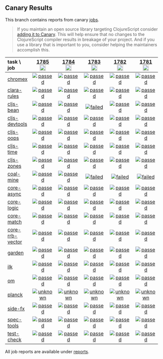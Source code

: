 ## Canary Results

This branch contains reports from canary [jobs](https://github.com/cljs-oss/canary/tree/jobs).

> If you maintain an open source library targeting ClojureScript consider [adding it to Canary](https://github.com/cljs-oss/canary/tree/master#how-to-participate). This will help ensure that no changes to the ClojureScript compiler results in breakage of your project. And if you use a library that is important to you, consider helping the maintainers accomplish this.

[//]: # (begin_overview_table)

| task \ job | <a href="reports/2021/05/20/job-001785-1.10.865-58e39cb5" title="job #1785&#xA;&#xA;job&#xA;&#xA;requested by BinaryAge Bot (@babot) on 2021-05-20T11:09:44Z">1785<br/><img width=20 height=20 src="https://avatars.githubusercontent.com/u/1476765?v=4&s=60"></a> | <a href="reports/2021/05/19/job-001784-1.10.865-58e39cb5" title="job #1784&#xA;&#xA;job&#xA;&#xA;requested by Mike Fikes (@mfikes) on 2021-05-19T19:16:58Z">1784<br/><img width=20 height=20 src="https://avatars.githubusercontent.com/u/1723464?v=4&s=60"></a> | <a href="reports/2021/05/19/job-001783-1.10.864-15f330f3" title="job #1783&#xA;&#xA;job&#xA;&#xA;requested by Mike Fikes (@mfikes) on 2021-05-19T15:43:49Z">1783<br/><img width=20 height=20 src="https://avatars.githubusercontent.com/u/1723464?v=4&s=60"></a> | <a href="reports/2021/05/19/job-001782-1.10.863-8ef4bd24" title="job #1782&#xA;&#xA;job&#xA;&#xA;requested by BinaryAge Bot (@babot) on 2021-05-19T11:11:31Z">1782<br/><img width=20 height=20 src="https://avatars.githubusercontent.com/u/1476765?v=4&s=60"></a> | <a href="reports/2021/05/18/job-001781-1.10.863-8ef4bd24" title="job #1781&#xA;&#xA;job&#xA;&#xA;requested by BinaryAge Bot (@babot) on 2021-05-18T11:53:31Z">1781<br/><img width=20 height=20 src="https://avatars.githubusercontent.com/u/1476765?v=4&s=60"></a> | <a href="reports/2021/05/17/job-001780-1.10.863-8ef4bd24" title="job #1780&#xA;&#xA;job&#xA;&#xA;requested by BinaryAge Bot (@babot) on 2021-05-17T11:09:34Z">1780<br/><img width=20 height=20 src="https://avatars.githubusercontent.com/u/1476765?v=4&s=60"></a> | <a href="reports/2021/05/15/job-001779-1.10.863-8ef4bd24" title="job #1779&#xA;&#xA;job&#xA;&#xA;requested by BinaryAge Bot (@babot) on 2021-05-15T11:09:18Z">1779<br/><img width=20 height=20 src="https://avatars.githubusercontent.com/u/1476765?v=4&s=60"></a> | <a href="reports/2021/05/14/job-001778-1.10.859-fc265c52" title="job #1778&#xA;&#xA;job&#xA;&#xA;requested by BinaryAge Bot (@babot) on 2021-05-14T11:09:10Z">1778<br/><img width=20 height=20 src="https://avatars.githubusercontent.com/u/1476765?v=4&s=60"></a> | <a href="reports/2021/05/13/job-001777-1.10.858-927f221f" title="job #1777&#xA;&#xA;job&#xA;&#xA;requested by BinaryAge Bot (@babot) on 2021-05-13T11:10:37Z">1777<br/><img width=20 height=20 src="https://avatars.githubusercontent.com/u/1476765?v=4&s=60"></a> | <a href="reports/2021/05/12/job-001776-1.10.857-d82b10a9" title="job #1776&#xA;&#xA;job&#xA;&#xA;requested by BinaryAge Bot (@babot) on 2021-05-12T11:09:21Z">1776<br/><img width=20 height=20 src="https://avatars.githubusercontent.com/u/1476765?v=4&s=60"></a> |
| :--- | :---: | :---: | :---: | :---: | :---: | :---: | :---: | :---: | :---: | :---: |
| [chromex](https://github.com/binaryage/chromex) | <a href="reports/2021/05/20/job-001785-1.10.865-58e39cb5#-chromex"><img title="passed" src="http://box.binaryage.com/s-passed.svg"><a> | <a href="reports/2021/05/19/job-001784-1.10.865-58e39cb5#-chromex"><img title="passed" src="http://box.binaryage.com/s-passed.svg"><a> | <a href="reports/2021/05/19/job-001783-1.10.864-15f330f3#-chromex"><img title="passed" src="http://box.binaryage.com/s-passed.svg"><a> | <a href="reports/2021/05/19/job-001782-1.10.863-8ef4bd24#-chromex"><img title="passed" src="http://box.binaryage.com/s-passed.svg"><a> | <a href="reports/2021/05/18/job-001781-1.10.863-8ef4bd24#-chromex"><img title="passed" src="http://box.binaryage.com/s-passed.svg"><a> | <a href="reports/2021/05/17/job-001780-1.10.863-8ef4bd24#-chromex"><img title="passed" src="http://box.binaryage.com/s-passed.svg"><a> | <a href="reports/2021/05/15/job-001779-1.10.863-8ef4bd24#-chromex"><img title="passed" src="http://box.binaryage.com/s-passed.svg"><a> | <a href="reports/2021/05/14/job-001778-1.10.859-fc265c52#-chromex"><img title="passed" src="http://box.binaryage.com/s-passed.svg"><a> | <a href="reports/2021/05/13/job-001777-1.10.858-927f221f#-chromex"><img title="passed" src="http://box.binaryage.com/s-passed.svg"><a> | <a href="reports/2021/05/12/job-001776-1.10.857-d82b10a9#-chromex"><img title="passed" src="http://box.binaryage.com/s-passed.svg"><a> |
| [clara-rules](https://github.com/cerner/clara-rules) | <a href="reports/2021/05/20/job-001785-1.10.865-58e39cb5#-clara-rules"><img title="passed" src="http://box.binaryage.com/s-passed.svg"><a> | <a href="reports/2021/05/19/job-001784-1.10.865-58e39cb5#-clara-rules"><img title="passed" src="http://box.binaryage.com/s-passed.svg"><a> | <a href="reports/2021/05/19/job-001783-1.10.864-15f330f3#-clara-rules"><img title="passed" src="http://box.binaryage.com/s-passed.svg"><a> | <a href="reports/2021/05/19/job-001782-1.10.863-8ef4bd24#-clara-rules"><img title="passed" src="http://box.binaryage.com/s-passed.svg"><a> | <a href="reports/2021/05/18/job-001781-1.10.863-8ef4bd24#-clara-rules"><img title="passed" src="http://box.binaryage.com/s-passed.svg"><a> | <a href="reports/2021/05/17/job-001780-1.10.863-8ef4bd24#-clara-rules"><img title="passed" src="http://box.binaryage.com/s-passed.svg"><a> | <a href="reports/2021/05/15/job-001779-1.10.863-8ef4bd24#-clara-rules"><img title="passed" src="http://box.binaryage.com/s-passed.svg"><a> | <a href="reports/2021/05/14/job-001778-1.10.859-fc265c52#-clara-rules"><img title="passed" src="http://box.binaryage.com/s-passed.svg"><a> | <a href="reports/2021/05/13/job-001777-1.10.858-927f221f#-clara-rules"><img title="passed" src="http://box.binaryage.com/s-passed.svg"><a> | <a href="reports/2021/05/12/job-001776-1.10.857-d82b10a9#-clara-rules"><img title="passed" src="http://box.binaryage.com/s-passed.svg"><a> |
| [cljs-bean](https://github.com/mfikes/cljs-bean) | <a href="reports/2021/05/20/job-001785-1.10.865-58e39cb5#-cljs-bean"><img title="passed" src="http://box.binaryage.com/s-passed.svg"><a> | <a href="reports/2021/05/19/job-001784-1.10.865-58e39cb5#-cljs-bean"><img title="passed" src="http://box.binaryage.com/s-passed.svg"><a> | <a href="reports/2021/05/19/job-001783-1.10.864-15f330f3#-cljs-bean"><img title="failed" src="http://box.binaryage.com/s-failed.svg"><a> | <a href="reports/2021/05/19/job-001782-1.10.863-8ef4bd24#-cljs-bean"><img title="passed" src="http://box.binaryage.com/s-passed.svg"><a> | <a href="reports/2021/05/18/job-001781-1.10.863-8ef4bd24#-cljs-bean"><img title="passed" src="http://box.binaryage.com/s-passed.svg"><a> | <a href="reports/2021/05/17/job-001780-1.10.863-8ef4bd24#-cljs-bean"><img title="passed" src="http://box.binaryage.com/s-passed.svg"><a> | <a href="reports/2021/05/15/job-001779-1.10.863-8ef4bd24#-cljs-bean"><img title="passed" src="http://box.binaryage.com/s-passed.svg"><a> | <a href="reports/2021/05/14/job-001778-1.10.859-fc265c52#-cljs-bean"><img title="passed" src="http://box.binaryage.com/s-passed.svg"><a> | <a href="reports/2021/05/13/job-001777-1.10.858-927f221f#-cljs-bean"><img title="passed" src="http://box.binaryage.com/s-passed.svg"><a> | <a href="reports/2021/05/12/job-001776-1.10.857-d82b10a9#-cljs-bean"><img title="passed" src="http://box.binaryage.com/s-passed.svg"><a> |
| [cljs-devtools](https://github.com/binaryage/cljs-devtools) | <a href="reports/2021/05/20/job-001785-1.10.865-58e39cb5#-cljs-devtools"><img title="passed" src="http://box.binaryage.com/s-passed.svg"><a> | <a href="reports/2021/05/19/job-001784-1.10.865-58e39cb5#-cljs-devtools"><img title="passed" src="http://box.binaryage.com/s-passed.svg"><a> | <a href="reports/2021/05/19/job-001783-1.10.864-15f330f3#-cljs-devtools"><img title="passed" src="http://box.binaryage.com/s-passed.svg"><a> | <a href="reports/2021/05/19/job-001782-1.10.863-8ef4bd24#-cljs-devtools"><img title="passed" src="http://box.binaryage.com/s-passed.svg"><a> | <a href="reports/2021/05/18/job-001781-1.10.863-8ef4bd24#-cljs-devtools"><img title="passed" src="http://box.binaryage.com/s-passed.svg"><a> | <a href="reports/2021/05/17/job-001780-1.10.863-8ef4bd24#-cljs-devtools"><img title="passed" src="http://box.binaryage.com/s-passed.svg"><a> | <a href="reports/2021/05/15/job-001779-1.10.863-8ef4bd24#-cljs-devtools"><img title="passed" src="http://box.binaryage.com/s-passed.svg"><a> | <a href="reports/2021/05/14/job-001778-1.10.859-fc265c52#-cljs-devtools"><img title="passed" src="http://box.binaryage.com/s-passed.svg"><a> | <a href="reports/2021/05/13/job-001777-1.10.858-927f221f#-cljs-devtools"><img title="passed" src="http://box.binaryage.com/s-passed.svg"><a> | <a href="reports/2021/05/12/job-001776-1.10.857-d82b10a9#-cljs-devtools"><img title="passed" src="http://box.binaryage.com/s-passed.svg"><a> |
| [cljs-oops](https://github.com/binaryage/cljs-oops) | <a href="reports/2021/05/20/job-001785-1.10.865-58e39cb5#-cljs-oops"><img title="passed" src="http://box.binaryage.com/s-passed.svg"><a> | <a href="reports/2021/05/19/job-001784-1.10.865-58e39cb5#-cljs-oops"><img title="passed" src="http://box.binaryage.com/s-passed.svg"><a> | <a href="reports/2021/05/19/job-001783-1.10.864-15f330f3#-cljs-oops"><img title="passed" src="http://box.binaryage.com/s-passed.svg"><a> | <a href="reports/2021/05/19/job-001782-1.10.863-8ef4bd24#-cljs-oops"><img title="passed" src="http://box.binaryage.com/s-passed.svg"><a> | <a href="reports/2021/05/18/job-001781-1.10.863-8ef4bd24#-cljs-oops"><img title="passed" src="http://box.binaryage.com/s-passed.svg"><a> | <a href="reports/2021/05/17/job-001780-1.10.863-8ef4bd24#-cljs-oops"><img title="passed" src="http://box.binaryage.com/s-passed.svg"><a> | <a href="reports/2021/05/15/job-001779-1.10.863-8ef4bd24#-cljs-oops"><img title="passed" src="http://box.binaryage.com/s-passed.svg"><a> | <a href="reports/2021/05/14/job-001778-1.10.859-fc265c52#-cljs-oops"><img title="passed" src="http://box.binaryage.com/s-passed.svg"><a> | <a href="reports/2021/05/13/job-001777-1.10.858-927f221f#-cljs-oops"><img title="passed" src="http://box.binaryage.com/s-passed.svg"><a> | <a href="reports/2021/05/12/job-001776-1.10.857-d82b10a9#-cljs-oops"><img title="passed" src="http://box.binaryage.com/s-passed.svg"><a> |
| [cljs-time](https://github.com/andrewmcveigh/cljs-time) | <a href="reports/2021/05/20/job-001785-1.10.865-58e39cb5#-cljs-time"><img title="passed" src="http://box.binaryage.com/s-passed.svg"><a> | <a href="reports/2021/05/19/job-001784-1.10.865-58e39cb5#-cljs-time"><img title="passed" src="http://box.binaryage.com/s-passed.svg"><a> | <a href="reports/2021/05/19/job-001783-1.10.864-15f330f3#-cljs-time"><img title="passed" src="http://box.binaryage.com/s-passed.svg"><a> | <a href="reports/2021/05/19/job-001782-1.10.863-8ef4bd24#-cljs-time"><img title="passed" src="http://box.binaryage.com/s-passed.svg"><a> | <a href="reports/2021/05/18/job-001781-1.10.863-8ef4bd24#-cljs-time"><img title="passed" src="http://box.binaryage.com/s-passed.svg"><a> | <a href="reports/2021/05/17/job-001780-1.10.863-8ef4bd24#-cljs-time"><img title="passed" src="http://box.binaryage.com/s-passed.svg"><a> | <a href="reports/2021/05/15/job-001779-1.10.863-8ef4bd24#-cljs-time"><img title="passed" src="http://box.binaryage.com/s-passed.svg"><a> | <a href="reports/2021/05/14/job-001778-1.10.859-fc265c52#-cljs-time"><img title="passed" src="http://box.binaryage.com/s-passed.svg"><a> | <a href="reports/2021/05/13/job-001777-1.10.858-927f221f#-cljs-time"><img title="passed" src="http://box.binaryage.com/s-passed.svg"><a> | <a href="reports/2021/05/12/job-001776-1.10.857-d82b10a9#-cljs-time"><img title="passed" src="http://box.binaryage.com/s-passed.svg"><a> |
| [cljs-zones](https://github.com/binaryage/cljs-zones) | <a href="reports/2021/05/20/job-001785-1.10.865-58e39cb5#-cljs-zones"><img title="passed" src="http://box.binaryage.com/s-passed.svg"><a> | <a href="reports/2021/05/19/job-001784-1.10.865-58e39cb5#-cljs-zones"><img title="passed" src="http://box.binaryage.com/s-passed.svg"><a> | <a href="reports/2021/05/19/job-001783-1.10.864-15f330f3#-cljs-zones"><img title="passed" src="http://box.binaryage.com/s-passed.svg"><a> | <a href="reports/2021/05/19/job-001782-1.10.863-8ef4bd24#-cljs-zones"><img title="passed" src="http://box.binaryage.com/s-passed.svg"><a> | <a href="reports/2021/05/18/job-001781-1.10.863-8ef4bd24#-cljs-zones"><img title="passed" src="http://box.binaryage.com/s-passed.svg"><a> | <a href="reports/2021/05/17/job-001780-1.10.863-8ef4bd24#-cljs-zones"><img title="passed" src="http://box.binaryage.com/s-passed.svg"><a> | <a href="reports/2021/05/15/job-001779-1.10.863-8ef4bd24#-cljs-zones"><img title="passed" src="http://box.binaryage.com/s-passed.svg"><a> | <a href="reports/2021/05/14/job-001778-1.10.859-fc265c52#-cljs-zones"><img title="passed" src="http://box.binaryage.com/s-passed.svg"><a> | <a href="reports/2021/05/13/job-001777-1.10.858-927f221f#-cljs-zones"><img title="passed" src="http://box.binaryage.com/s-passed.svg"><a> | <a href="reports/2021/05/12/job-001776-1.10.857-d82b10a9#-cljs-zones"><img title="passed" src="http://box.binaryage.com/s-passed.svg"><a> |
| [coal-mine](https://github.com/mfikes/coal-mine) | <a href="reports/2021/05/20/job-001785-1.10.865-58e39cb5#-coal-mine"><img title="passed" src="http://box.binaryage.com/s-passed.svg"><a> | <a href="reports/2021/05/19/job-001784-1.10.865-58e39cb5#-coal-mine"><img title="passed" src="http://box.binaryage.com/s-passed.svg"><a> | <a href="reports/2021/05/19/job-001783-1.10.864-15f330f3#-coal-mine"><img title="failed" src="http://box.binaryage.com/s-failed.svg"><a> | <a href="reports/2021/05/19/job-001782-1.10.863-8ef4bd24#-coal-mine"><img title="failed" src="http://box.binaryage.com/s-failed.svg"><a> | <a href="reports/2021/05/18/job-001781-1.10.863-8ef4bd24#-coal-mine"><img title="failed" src="http://box.binaryage.com/s-failed.svg"><a> | <a href="reports/2021/05/17/job-001780-1.10.863-8ef4bd24#-coal-mine"><img title="failed" src="http://box.binaryage.com/s-failed.svg"><a> | <a href="reports/2021/05/15/job-001779-1.10.863-8ef4bd24#-coal-mine"><img title="failed" src="http://box.binaryage.com/s-failed.svg"><a> | <a href="reports/2021/05/14/job-001778-1.10.859-fc265c52#-coal-mine"><img title="failed" src="http://box.binaryage.com/s-failed.svg"><a> | <a href="reports/2021/05/13/job-001777-1.10.858-927f221f#-coal-mine"><img title="failed" src="http://box.binaryage.com/s-failed.svg"><a> | <a href="reports/2021/05/12/job-001776-1.10.857-d82b10a9#-coal-mine"><img title="passed" src="http://box.binaryage.com/s-passed.svg"><a> |
| [core-async](https://github.com/clojure/core.async) | <a href="reports/2021/05/20/job-001785-1.10.865-58e39cb5#-core-async"><img title="passed" src="http://box.binaryage.com/s-passed.svg"><a> | <a href="reports/2021/05/19/job-001784-1.10.865-58e39cb5#-core-async"><img title="passed" src="http://box.binaryage.com/s-passed.svg"><a> | <a href="reports/2021/05/19/job-001783-1.10.864-15f330f3#-core-async"><img title="passed" src="http://box.binaryage.com/s-passed.svg"><a> | <a href="reports/2021/05/19/job-001782-1.10.863-8ef4bd24#-core-async"><img title="passed" src="http://box.binaryage.com/s-passed.svg"><a> | <a href="reports/2021/05/18/job-001781-1.10.863-8ef4bd24#-core-async"><img title="passed" src="http://box.binaryage.com/s-passed.svg"><a> | <a href="reports/2021/05/17/job-001780-1.10.863-8ef4bd24#-core-async"><img title="passed" src="http://box.binaryage.com/s-passed.svg"><a> | <a href="reports/2021/05/15/job-001779-1.10.863-8ef4bd24#-core-async"><img title="passed" src="http://box.binaryage.com/s-passed.svg"><a> | <a href="reports/2021/05/14/job-001778-1.10.859-fc265c52#-core-async"><img title="passed" src="http://box.binaryage.com/s-passed.svg"><a> | <a href="reports/2021/05/13/job-001777-1.10.858-927f221f#-core-async"><img title="passed" src="http://box.binaryage.com/s-passed.svg"><a> | <a href="reports/2021/05/12/job-001776-1.10.857-d82b10a9#-core-async"><img title="passed" src="http://box.binaryage.com/s-passed.svg"><a> |
| [core-logic](https://github.com/clojure/core.logic) | <a href="reports/2021/05/20/job-001785-1.10.865-58e39cb5#-core-logic"><img title="passed" src="http://box.binaryage.com/s-passed.svg"><a> | <a href="reports/2021/05/19/job-001784-1.10.865-58e39cb5#-core-logic"><img title="passed" src="http://box.binaryage.com/s-passed.svg"><a> | <a href="reports/2021/05/19/job-001783-1.10.864-15f330f3#-core-logic"><img title="passed" src="http://box.binaryage.com/s-passed.svg"><a> | <a href="reports/2021/05/19/job-001782-1.10.863-8ef4bd24#-core-logic"><img title="passed" src="http://box.binaryage.com/s-passed.svg"><a> | <a href="reports/2021/05/18/job-001781-1.10.863-8ef4bd24#-core-logic"><img title="passed" src="http://box.binaryage.com/s-passed.svg"><a> | <a href="reports/2021/05/17/job-001780-1.10.863-8ef4bd24#-core-logic"><img title="passed" src="http://box.binaryage.com/s-passed.svg"><a> | <a href="reports/2021/05/15/job-001779-1.10.863-8ef4bd24#-core-logic"><img title="passed" src="http://box.binaryage.com/s-passed.svg"><a> | <a href="reports/2021/05/14/job-001778-1.10.859-fc265c52#-core-logic"><img title="passed" src="http://box.binaryage.com/s-passed.svg"><a> | <a href="reports/2021/05/13/job-001777-1.10.858-927f221f#-core-logic"><img title="passed" src="http://box.binaryage.com/s-passed.svg"><a> | <a href="reports/2021/05/12/job-001776-1.10.857-d82b10a9#-core-logic"><img title="passed" src="http://box.binaryage.com/s-passed.svg"><a> |
| [core-match](https://github.com/clojure/core.match) | <a href="reports/2021/05/20/job-001785-1.10.865-58e39cb5#-core-match"><img title="passed" src="http://box.binaryage.com/s-passed.svg"><a> | <a href="reports/2021/05/19/job-001784-1.10.865-58e39cb5#-core-match"><img title="passed" src="http://box.binaryage.com/s-passed.svg"><a> | <a href="reports/2021/05/19/job-001783-1.10.864-15f330f3#-core-match"><img title="passed" src="http://box.binaryage.com/s-passed.svg"><a> | <a href="reports/2021/05/19/job-001782-1.10.863-8ef4bd24#-core-match"><img title="passed" src="http://box.binaryage.com/s-passed.svg"><a> | <a href="reports/2021/05/18/job-001781-1.10.863-8ef4bd24#-core-match"><img title="passed" src="http://box.binaryage.com/s-passed.svg"><a> | <a href="reports/2021/05/17/job-001780-1.10.863-8ef4bd24#-core-match"><img title="passed" src="http://box.binaryage.com/s-passed.svg"><a> | <a href="reports/2021/05/15/job-001779-1.10.863-8ef4bd24#-core-match"><img title="passed" src="http://box.binaryage.com/s-passed.svg"><a> | <a href="reports/2021/05/14/job-001778-1.10.859-fc265c52#-core-match"><img title="passed" src="http://box.binaryage.com/s-passed.svg"><a> | <a href="reports/2021/05/13/job-001777-1.10.858-927f221f#-core-match"><img title="passed" src="http://box.binaryage.com/s-passed.svg"><a> | <a href="reports/2021/05/12/job-001776-1.10.857-d82b10a9#-core-match"><img title="passed" src="http://box.binaryage.com/s-passed.svg"><a> |
| [core-rrb-vector](https://github.com/clojure/core.rrb-vector) | <a href="reports/2021/05/20/job-001785-1.10.865-58e39cb5#-core-rrb-vector"><img title="passed" src="http://box.binaryage.com/s-passed.svg"><a> | <a href="reports/2021/05/19/job-001784-1.10.865-58e39cb5#-core-rrb-vector"><img title="passed" src="http://box.binaryage.com/s-passed.svg"><a> | <a href="reports/2021/05/19/job-001783-1.10.864-15f330f3#-core-rrb-vector"><img title="passed" src="http://box.binaryage.com/s-passed.svg"><a> | <a href="reports/2021/05/19/job-001782-1.10.863-8ef4bd24#-core-rrb-vector"><img title="passed" src="http://box.binaryage.com/s-passed.svg"><a> | <a href="reports/2021/05/18/job-001781-1.10.863-8ef4bd24#-core-rrb-vector"><img title="passed" src="http://box.binaryage.com/s-passed.svg"><a> | <a href="reports/2021/05/17/job-001780-1.10.863-8ef4bd24#-core-rrb-vector"><img title="passed" src="http://box.binaryage.com/s-passed.svg"><a> | <a href="reports/2021/05/15/job-001779-1.10.863-8ef4bd24#-core-rrb-vector"><img title="passed" src="http://box.binaryage.com/s-passed.svg"><a> | <a href="reports/2021/05/14/job-001778-1.10.859-fc265c52#-core-rrb-vector"><img title="passed" src="http://box.binaryage.com/s-passed.svg"><a> | <a href="reports/2021/05/13/job-001777-1.10.858-927f221f#-core-rrb-vector"><img title="passed" src="http://box.binaryage.com/s-passed.svg"><a> | <a href="reports/2021/05/12/job-001776-1.10.857-d82b10a9#-core-rrb-vector"><img title="passed" src="http://box.binaryage.com/s-passed.svg"><a> |
| [garden](https://github.com/noprompt/garden) | <a href="reports/2021/05/20/job-001785-1.10.865-58e39cb5#-garden"><img title="passed" src="http://box.binaryage.com/s-passed.svg"><a> | <a href="reports/2021/05/19/job-001784-1.10.865-58e39cb5#-garden"><img title="passed" src="http://box.binaryage.com/s-passed.svg"><a> | <a href="reports/2021/05/19/job-001783-1.10.864-15f330f3#-garden"><img title="passed" src="http://box.binaryage.com/s-passed.svg"><a> | <a href="reports/2021/05/19/job-001782-1.10.863-8ef4bd24#-garden"><img title="passed" src="http://box.binaryage.com/s-passed.svg"><a> | <a href="reports/2021/05/18/job-001781-1.10.863-8ef4bd24#-garden"><img title="passed" src="http://box.binaryage.com/s-passed.svg"><a> | <a href="reports/2021/05/17/job-001780-1.10.863-8ef4bd24#-garden"><img title="passed" src="http://box.binaryage.com/s-passed.svg"><a> | <a href="reports/2021/05/15/job-001779-1.10.863-8ef4bd24#-garden"><img title="passed" src="http://box.binaryage.com/s-passed.svg"><a> | <a href="reports/2021/05/14/job-001778-1.10.859-fc265c52#-garden"><img title="passed" src="http://box.binaryage.com/s-passed.svg"><a> | <a href="reports/2021/05/13/job-001777-1.10.858-927f221f#-garden"><img title="passed" src="http://box.binaryage.com/s-passed.svg"><a> | <a href="reports/2021/05/12/job-001776-1.10.857-d82b10a9#-garden"><img title="passed" src="http://box.binaryage.com/s-passed.svg"><a> |
| [ilk](https://github.com/mfikes/ilk) | <a href="reports/2021/05/20/job-001785-1.10.865-58e39cb5#-ilk"><img title="passed" src="http://box.binaryage.com/s-passed.svg"><a> | <a href="reports/2021/05/19/job-001784-1.10.865-58e39cb5#-ilk"><img title="passed" src="http://box.binaryage.com/s-passed.svg"><a> | <a href="reports/2021/05/19/job-001783-1.10.864-15f330f3#-ilk"><img title="passed" src="http://box.binaryage.com/s-passed.svg"><a> | <a href="reports/2021/05/19/job-001782-1.10.863-8ef4bd24#-ilk"><img title="passed" src="http://box.binaryage.com/s-passed.svg"><a> | <a href="reports/2021/05/18/job-001781-1.10.863-8ef4bd24#-ilk"><img title="passed" src="http://box.binaryage.com/s-passed.svg"><a> | <a href="reports/2021/05/17/job-001780-1.10.863-8ef4bd24#-ilk"><img title="passed" src="http://box.binaryage.com/s-passed.svg"><a> | <a href="reports/2021/05/15/job-001779-1.10.863-8ef4bd24#-ilk"><img title="passed" src="http://box.binaryage.com/s-passed.svg"><a> | <a href="reports/2021/05/14/job-001778-1.10.859-fc265c52#-ilk"><img title="passed" src="http://box.binaryage.com/s-passed.svg"><a> | <a href="reports/2021/05/13/job-001777-1.10.858-927f221f#-ilk"><img title="passed" src="http://box.binaryage.com/s-passed.svg"><a> | <a href="reports/2021/05/12/job-001776-1.10.857-d82b10a9#-ilk"><img title="passed" src="http://box.binaryage.com/s-passed.svg"><a> |
| [om](https://github.com/omcljs/om) | <a href="reports/2021/05/20/job-001785-1.10.865-58e39cb5#-om"><img title="passed" src="http://box.binaryage.com/s-passed.svg"><a> | <a href="reports/2021/05/19/job-001784-1.10.865-58e39cb5#-om"><img title="passed" src="http://box.binaryage.com/s-passed.svg"><a> | <a href="reports/2021/05/19/job-001783-1.10.864-15f330f3#-om"><img title="passed" src="http://box.binaryage.com/s-passed.svg"><a> | <a href="reports/2021/05/19/job-001782-1.10.863-8ef4bd24#-om"><img title="passed" src="http://box.binaryage.com/s-passed.svg"><a> | <a href="reports/2021/05/18/job-001781-1.10.863-8ef4bd24#-om"><img title="passed" src="http://box.binaryage.com/s-passed.svg"><a> | <a href="reports/2021/05/17/job-001780-1.10.863-8ef4bd24#-om"><img title="passed" src="http://box.binaryage.com/s-passed.svg"><a> | <a href="reports/2021/05/15/job-001779-1.10.863-8ef4bd24#-om"><img title="passed" src="http://box.binaryage.com/s-passed.svg"><a> | <a href="reports/2021/05/14/job-001778-1.10.859-fc265c52#-om"><img title="passed" src="http://box.binaryage.com/s-passed.svg"><a> | <a href="reports/2021/05/13/job-001777-1.10.858-927f221f#-om"><img title="passed" src="http://box.binaryage.com/s-passed.svg"><a> | <a href="reports/2021/05/12/job-001776-1.10.857-d82b10a9#-om"><img title="passed" src="http://box.binaryage.com/s-passed.svg"><a> |
| [planck](https://github.com/planck-repl/planck) | <a href="reports/2021/05/20/job-001785-1.10.865-58e39cb5#-planck"><img title="unknown" src="http://box.binaryage.com/s-unknown.svg"><a> | <a href="reports/2021/05/19/job-001784-1.10.865-58e39cb5#-planck"><img title="unknown" src="http://box.binaryage.com/s-unknown.svg"><a> | <a href="reports/2021/05/19/job-001783-1.10.864-15f330f3#-planck"><img title="unknown" src="http://box.binaryage.com/s-unknown.svg"><a> | <a href="reports/2021/05/19/job-001782-1.10.863-8ef4bd24#-planck"><img title="unknown" src="http://box.binaryage.com/s-unknown.svg"><a> | <a href="reports/2021/05/18/job-001781-1.10.863-8ef4bd24#-planck"><img title="unknown" src="http://box.binaryage.com/s-unknown.svg"><a> | <a href="reports/2021/05/17/job-001780-1.10.863-8ef4bd24#-planck"><img title="unknown" src="http://box.binaryage.com/s-unknown.svg"><a> | <a href="reports/2021/05/15/job-001779-1.10.863-8ef4bd24#-planck"><img title="unknown" src="http://box.binaryage.com/s-unknown.svg"><a> | <a href="reports/2021/05/14/job-001778-1.10.859-fc265c52#-planck"><img title="unknown" src="http://box.binaryage.com/s-unknown.svg"><a> | <a href="reports/2021/05/13/job-001777-1.10.858-927f221f#-planck"><img title="unknown" src="http://box.binaryage.com/s-unknown.svg"><a> | <a href="reports/2021/05/12/job-001776-1.10.857-d82b10a9#-planck"><img title="unknown" src="http://box.binaryage.com/s-unknown.svg"><a> |
| [side-fx](https://github.com/cljsrn/side-fx) | <a href="reports/2021/05/20/job-001785-1.10.865-58e39cb5#-side-fx"><img title="passed" src="http://box.binaryage.com/s-passed.svg"><a> | <a href="reports/2021/05/19/job-001784-1.10.865-58e39cb5#-side-fx"><img title="passed" src="http://box.binaryage.com/s-passed.svg"><a> | <a href="reports/2021/05/19/job-001783-1.10.864-15f330f3#-side-fx"><img title="passed" src="http://box.binaryage.com/s-passed.svg"><a> | <a href="reports/2021/05/19/job-001782-1.10.863-8ef4bd24#-side-fx"><img title="passed" src="http://box.binaryage.com/s-passed.svg"><a> | <a href="reports/2021/05/18/job-001781-1.10.863-8ef4bd24#-side-fx"><img title="passed" src="http://box.binaryage.com/s-passed.svg"><a> | <a href="reports/2021/05/17/job-001780-1.10.863-8ef4bd24#-side-fx"><img title="passed" src="http://box.binaryage.com/s-passed.svg"><a> | <a href="reports/2021/05/15/job-001779-1.10.863-8ef4bd24#-side-fx"><img title="passed" src="http://box.binaryage.com/s-passed.svg"><a> | <a href="reports/2021/05/14/job-001778-1.10.859-fc265c52#-side-fx"><img title="passed" src="http://box.binaryage.com/s-passed.svg"><a> | <a href="reports/2021/05/13/job-001777-1.10.858-927f221f#-side-fx"><img title="passed" src="http://box.binaryage.com/s-passed.svg"><a> | <a href="reports/2021/05/12/job-001776-1.10.857-d82b10a9#-side-fx"><img title="passed" src="http://box.binaryage.com/s-passed.svg"><a> |
| [spec-tools](https://github.com/metosin/spec-tools) | <a href="reports/2021/05/20/job-001785-1.10.865-58e39cb5#-spec-tools"><img title="passed" src="http://box.binaryage.com/s-passed.svg"><a> | <a href="reports/2021/05/19/job-001784-1.10.865-58e39cb5#-spec-tools"><img title="passed" src="http://box.binaryage.com/s-passed.svg"><a> | <a href="reports/2021/05/19/job-001783-1.10.864-15f330f3#-spec-tools"><img title="passed" src="http://box.binaryage.com/s-passed.svg"><a> | <a href="reports/2021/05/19/job-001782-1.10.863-8ef4bd24#-spec-tools"><img title="passed" src="http://box.binaryage.com/s-passed.svg"><a> | <a href="reports/2021/05/18/job-001781-1.10.863-8ef4bd24#-spec-tools"><img title="passed" src="http://box.binaryage.com/s-passed.svg"><a> | <a href="reports/2021/05/17/job-001780-1.10.863-8ef4bd24#-spec-tools"><img title="passed" src="http://box.binaryage.com/s-passed.svg"><a> | <a href="reports/2021/05/15/job-001779-1.10.863-8ef4bd24#-spec-tools"><img title="passed" src="http://box.binaryage.com/s-passed.svg"><a> | <a href="reports/2021/05/14/job-001778-1.10.859-fc265c52#-spec-tools"><img title="passed" src="http://box.binaryage.com/s-passed.svg"><a> | <a href="reports/2021/05/13/job-001777-1.10.858-927f221f#-spec-tools"><img title="passed" src="http://box.binaryage.com/s-passed.svg"><a> | <a href="reports/2021/05/12/job-001776-1.10.857-d82b10a9#-spec-tools"><img title="passed" src="http://box.binaryage.com/s-passed.svg"><a> |
| [test-check](https://github.com/clojure/test.check) | <a href="reports/2021/05/20/job-001785-1.10.865-58e39cb5#-test-check"><img title="passed" src="http://box.binaryage.com/s-passed.svg"><a> | <a href="reports/2021/05/19/job-001784-1.10.865-58e39cb5#-test-check"><img title="passed" src="http://box.binaryage.com/s-passed.svg"><a> | <a href="reports/2021/05/19/job-001783-1.10.864-15f330f3#-test-check"><img title="passed" src="http://box.binaryage.com/s-passed.svg"><a> | <a href="reports/2021/05/19/job-001782-1.10.863-8ef4bd24#-test-check"><img title="passed" src="http://box.binaryage.com/s-passed.svg"><a> | <a href="reports/2021/05/18/job-001781-1.10.863-8ef4bd24#-test-check"><img title="passed" src="http://box.binaryage.com/s-passed.svg"><a> | <a href="reports/2021/05/17/job-001780-1.10.863-8ef4bd24#-test-check"><img title="passed" src="http://box.binaryage.com/s-passed.svg"><a> | <a href="reports/2021/05/15/job-001779-1.10.863-8ef4bd24#-test-check"><img title="passed" src="http://box.binaryage.com/s-passed.svg"><a> | <a href="reports/2021/05/14/job-001778-1.10.859-fc265c52#-test-check"><img title="passed" src="http://box.binaryage.com/s-passed.svg"><a> | <a href="reports/2021/05/13/job-001777-1.10.858-927f221f#-test-check"><img title="passed" src="http://box.binaryage.com/s-passed.svg"><a> | <a href="reports/2021/05/12/job-001776-1.10.857-d82b10a9#-test-check"><img title="passed" src="http://box.binaryage.com/s-passed.svg"><a> |

[//]: # (end_overview_table)

All job reports are available under [reports](reports).

